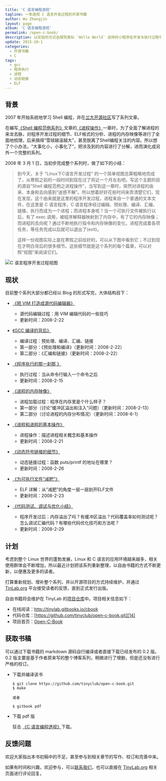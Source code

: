 ```yaml
---
title: 'C 语言编程透视'
tagline: 一本透视 C 语言开发过程的开源书籍
author: Wu Zhangjin
layout: page
album: 'C 语言编程透视'
permalink: /open-c-book/
description: 以实验的方式去探究类似 `Hello World` 这样的小程序在开发与执行过程中的微妙变化，一层层揭开 C 语言开发过程的神秘面纱，透视背后的秘密，不断享受醍醐灌顶的美妙。
update: 2015-10-1
categories:
  - 开源书籍
  - C
tags:
  - gcc
  - 程序执行
  - 进程
  - 动态链接
  - ELF
---
```


## 背景

2007 年开始系统地学习 Shell 编程，并在[兰大开源社区][1]写了系列文章。

在编写[《Shell 编程范例系列》][2]文章的[《进程操作》][3]一章时，为了全面了解进程的来龙去脉，对程序开发过程的细节、ELF格式的分析、进程的内存映像等进行了全面地梳理，后来搞得“雪球越滚越大”，甚至脱离了Shell编程关注的内容。所以想了个小办法，“大事化小，小事化了”，把涉及到的内容进行了分解，进而演化成另外一个完整的系列。

2008 年 3 月 1 日，当初步完成整个系列时，做了如下的小结：

> 到今天，关于 "Linux下C语言开发过程" 的一个简单视图总算粗略地完成了，从寒假之前的一段时间到现在过了将近一个月左右吧。写这个主题的目的源自“Shell 编程范例之进程操作”，当写到这一章时，突然对进程的由来、本身和去向感到“迷惑不解”。所以想着好好花些时间来弄清楚它们，现在发现，这个由来就是这里的程序开发过程，进程来自一个普通的文本文件，在这里是 C 语言程序，C 语言程序经过编辑、预处理、编译、汇编、链接、执行而成为一个进程；而进程本身呢？当一个可执行文件被执行以后，有了 exec 调用，被程序解释器映射到了内存中，有了它的内存映像；而进程的去向呢？通过不断地执行指令和内存映像的变化，进程完成着各项任务，等任务完成以后就可以退出了(exit)。
> 
> 这样一份视图实际上是在寒假之前绘好的，可以从下图中看到它；不过到现在才明白背后的很多细节。这些细节就是这个系列的每个篇章，可以对照“视图”来阅读它们。

![C 语言程序开发过程视图][4]

## 现状

目前整个系列大部分都已经以 Blog 的形式写完，大体结构目下：

  * [《把 VIM 打造成源代码编辑器》][5]
    
      * 源代码编辑过程：用 VIM 编辑代码的一些技巧
      * 更新时间：2008-2-22

  * [《GCC 编译的背后》][6]
    
      * 编译过程：预处理、编译、汇编、链接
      * 第一部分：《预处理和编译》（更新时间：2008-2-22）
      * 第二部分：《汇编和链接》（更新时间：2008-2-22）

  * [《程序执行的那一刹那 》][7]
    
      * 执行过程：当从命令行输入一个命令之后
      * 更新时间：2008-2-15

  * [《进程的内存映像》][8]
    
      * 进程加载过程：程序在内存里是个什么样子？
      * 第一部分（讨论“缓冲区溢出和注入”问题）（更新时间：2008-2-13）
      * 第二部分（讨论进程的内存分布情况）（更新时间：2008-6-1）

  * [《进程和进程的基本操作》][9]
    
      * 进程操作：描述进程相关概念和基本操作
      * 更新时间：2008-2-21

  * [《动态符号链接的细节》][10]
    
      * 动态链接过程：函数 puts/printf 的地址在哪里？
      * 更新时间：2008-2-26

  * [《为可执行文件“减肥”》][11]
    
      * ELF 详解：从”减肥”的角度一层一层剖开ELF文件
      * 更新时间：2008-2-23

  * [《代码测试、调试与优化小结》][12]
    
      * 程序开发过后：内存溢出了吗？有缓冲区溢出？代码覆盖率如何测试呢？怎么调试汇编代码？有哪些代码优化技巧和方法呢？
      * 更新时间：2008-2-29

## 计划

考虑到整个 Linux 世界的蓬勃发展，Linux 和 C 语言的应用环境越来越多，相关使用群体会不断增加，所以最近计划把该系列重新整理，以自由书籍的方式不断更新，以便惠及更多的读者。

打算重新规划、增补整个系列，并以开源项目的方式持续维护，并通过 [TinLab.org][13] 平台接受读者的反馈，直到正式发行出版。

自由书籍将会维护在 TinyLab 的[项目仓库][14]中。项目相关信息如下：

  * 在线阅读：<http://tinylab.gitbooks.io/cbook>
  * 代码仓库：[https://github.com/tinyclub/open-c-book.git][14]
  * 项目首页：[Open-C-Book](/open-c-book/)

## 获取书稿

可以通过下载书籍的 markdown 源码自行编译或者直接下载已经发布的 0.2 版。0.2 版主要是基于作者原来写的整个博客系列，稍微进行了增删，但是还没有进行严格的校订。

* 下载并编译该书

      $ git clone https://github.com/tinyclub/open-c-book.git
      $ make

      或者

      $ gitbook pdf

* 下载 pdf 版

  狂击 [《C 语言编程透视》][15]下载。

## 反馈问题

欢迎大家指出本书初稿中的不足，甚至参与到相关章节的写作、校订和完善中来。

如果有时间和兴趣，欢迎参与，可以[联系我们][16]，也可以直接在 [TinyLab.org][17] 相关页面进行评论回复。




 [1]: http://oss.lzu.edu.cn
 [2]: /shell-programming-paradigm-series-index-review/
 [3]: /shell-programming-paradigm-of-process-operations/
 [4]: /wp-content/uploads/2014/03/c_dev_procedure.jpg
 [5]: /make-vim-source-code-editor/
 [6]: /behind-the-gcc-compiler/
 [7]: /program-execution-the-moment/
 [8]: /process-memory-image/
 [9]: /process-and-basic-operation/
 [10]: /details-of-a-dynamic-symlink/
 [11]: /as-an-executable-file-to-slim-down/
 [12]: /testing-debugging-and-optimization-of-code-summary/
 [13]: /
 [14]: https://github.com/tinyclub/open-c-book
 [15]: https://www.gitbook.com/download/pdf/book/tinylab/cbook
 [16]: /about/
 [17]: /the-c-programming-language-insight-publishing-version-0-01/
